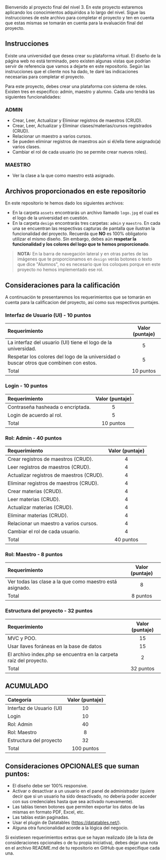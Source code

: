 Bienvenido al proyecto final del nivel 3. En este proyecto estaremos aplicando los conocimientos adquiridos a lo largo del nivel. Sigue las instrucciones de este archivo para completar el proyecto y ten en cuenta que estas mismas se tomarán en cuenta para la evaluación final del proyecto.

## Instrucciones

Existe una universidad que desea crear su plataforma virtual. El diseño de la página web no está terminado, pero existen algunas vistas que podrían servir de referencia que vamos a dejarte en este repositorio. Según las instrucciones que el cliente nos ha dado, te daré las indicaciones necesarias para completar el proyecto.

Para este proyecto, debes crear una plataforma con sistema de roles. Existen tres en específico: admin, maestro y alumno. Cada uno tendrá las siguientes funcionalidades:

### ADMIN

- Crear, Leer, Actualizar y Eliminar registros de maestros (CRUD).
- Crear, Leer, Actualizar y Eliminar clases/materias/cursos registrados (CRUD).
- Relacionar un maestro a varios cursos.
- Se pueden eliminar registros de maestros aún si él/ella tiene asignado(a) varios clases.
- Cambiar el rol de cada usuario (no se permite crear nuevos roles).

### MAESTRO

- Ver la clase a la que como maestro está asignado.

## Archivos proporcionados en este repositorio

En este repositorio te hemos dado los siguientes archivos:

- En la carpeta `assets` encontrarás un archivo llamado `logo.jpg` el cual es el logo de la universidad en cuestión.
- En la carpeta `design` encontrarás tres carpetas: `admin` y `maestro`. En cada una se encuentran las respectivas capturas de pantalla que ilustran la funcionalidad del proyecto. Recuerda que <b>NO</b> es 100% obligatorio utilizar el mismo diseño. Sin embargo, debes aún **respetar la funcionalidad y los colores del logo que te hemos proporcionado**.

> **NOTA:** En la barra de navegación lateral y en otras partes de las imágenes que te proporcionamos en `design` verás botones o texto que dice "Alumnos", no es necesario que los coloques porque en este proyecto no hemos implementado ese rol.

## Consideraciones para la calificación

A continuación te presentaremos los requerimientos que se tomarán en cuenta para la calificacion del proyecto, así como sus respectivos puntajes.

### Interfaz de Usuario (UI) - 10 puntos

| Requerimiento                                                                          | Valor (puntaje) |
| :------------------------------------------------------------------------------------- | :-------------: |
| La interfaz del usuario (UI) tiene el logo de la universidad.                          |        5        |
| Respetar los colores del logo de la universidad o buscar otros que combinen con estos. |        5        |
| Total                                                                                  |    10 puntos    |

### Login - 10 puntos

| Requerimiento                     | Valor (puntaje) |
| :-------------------------------- | :-------------: |
| Contraseña hasheada o encriptada. |        5        |
| Login de acuerdo al rol.          |        5        |
| Total                             |    10 puntos    |

### Rol: Admin - 40 puntos

| Requerimiento                            | Valor (puntaje) |
| :--------------------------------------- | :-------------: |
| Crear registros de maestros (CRUD).      |        4        |
| Leer registros de maestros (CRUD).       |        4        |
| Actualizar registros de maestros (CRUD). |        4        |
| Eliminar registros de maestros (CRUD).   |        4        |
| Crear materias (CRUD).                   |        4        |
| Leer materias (CRUD).                    |        4        |
| Actualizar materias (CRUD).              |        4        |
| Eliminar materias (CRUD).                |        4        |
| Relacionar un maestro a varios cursos.   |        4        |
| Cambiar el rol de cada usuario.          |        4        |
| Total                                    |    40 puntos    |

### Rol: Maestro - 8 puntos

| Requerimiento                                            | Valor (puntaje) |
| :------------------------------------------------------- | :-------------: |
| Ver todas las clase a la que como maestro está asignado. |        8        |
| Total                                                    |    8 puntos     |

### Estructura del proyecto - 32 puntos

| Requerimiento                                                      | Valor (puntaje) |
| :----------------------------------------------------------------- | :-------------: |
| MVC y POO.                                                         |       15        |
| Usar llaves foráneas en la base de datos                           |       15        |
| El archivo index.php se encuentra en la carpeta raíz del proyecto. |        2        |
| Total                                                              |    32 puntos    |

## ACUMULADO

| Categoría                | Valor (puntaje) |
| :----------------------- | :-------------: |
| Interfaz de Usuario (UI) |       10        |
| Login                    |       10        |
| Rol: Admin               |       40        |
| Rol: Maestro             |        8        |
| Estructura del proyecto  |       32        |
| Total                    |   100 puntos    |

## Consideraciones OPCIONALES que suman puntos:

- El diseño debe ser 100% responsive.
- Activar o desactivar a un usuario en el panel de administrador (quiere decir que si un usuario ha sido desactivado, no debería poder acceder con sus credenciales hasta que sea activado nuevamente).
- Las tablas tienen botones que permiten exportar los datos de las mismas en formato PDF, Excel, etc.
- Las tablas están paginadas.
- Usar el plugin de Datatables (https://datatables.net/).
- Alguna otra funcionalidad acorde a la lógica del negocio.

Si existiesen requerimientos extras que se hayan realizado (de la lista de consideraciones opcionales o de tu propia iniciativa), debes dejar una nota en el archivo README.md de tu repositorio en GitHub que especifique cada una.
